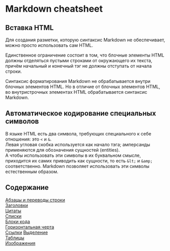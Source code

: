 # Markdown cheatsheet

## Вставка HTML
Для создания разметки, которую синтаксис Markdown не обеспечивает, можно просто использовать сам HTML.

Единственное ограничение состоит в том, что блочные элементы HTML должны отделяться пустыми строками от окружающего их текста, причём начальный и конечный тэг не должны отступать от начала строки.

Синтаксис форматирования Markdown не обрабатывается внутри блочных элементов HTML.
Но в отличие от блочных элементов HTML, во внутристрочных элементах HTML обрабатывается синтаксис Markdown.

## Автоматическое кодирование специальных символов

В языке HTML есть два символа, требующих специального к себе отношения: это `<` и `&`.  
Левая угловая скобка используется как начало тэга; амперсанды применяются для обозначения сущностей (entities).  
А чтобы использовать эти символы в их буквальном смысле, приходится их самих приводить как сущности, то есть `&lt;` и `&amp;` соответственно.
Markdown позволяет использовать эти символы естественным образом.

## Содержание
[Абзацы и переводы строки](https://github.com/GermanGorelkin/markdown-cheatsheet/blob/master/Basic.md#lines)  
[Заголовки](https://github.com/GermanGorelkin/markdown-cheatsheet/blob/master/Basic.md#headers)  
[Цитаты](https://github.com/GermanGorelkin/markdown-cheatsheet/blob/master/Basic.md#blockquotes)  
[Списки](https://github.com/GermanGorelkin/markdown-cheatsheet/blob/master/Basic.md#lists)  
[Блоки кода](https://github.com/GermanGorelkin/markdown-cheatsheet/blob/master/Basic.md#code)  
[Горизонтальная черта](https://github.com/GermanGorelkin/markdown-cheatsheet/blob/master/Basic.md#hr)  
[Ссылки](https://github.com/GermanGorelkin/markdown-cheatsheet/blob/master/Basic.md#links) 
[Выделение](https://github.com/GermanGorelkin/markdown-cheatsheet/blob/master/Basic.md#emphasis)  
[Таблицы](https://github.com/GermanGorelkin/markdown-cheatsheet/blob/master/Basic.md#tables)  
[Изображения](https://github.com/GermanGorelkin/markdown-cheatsheet/blob/master/Basic.md#images)  